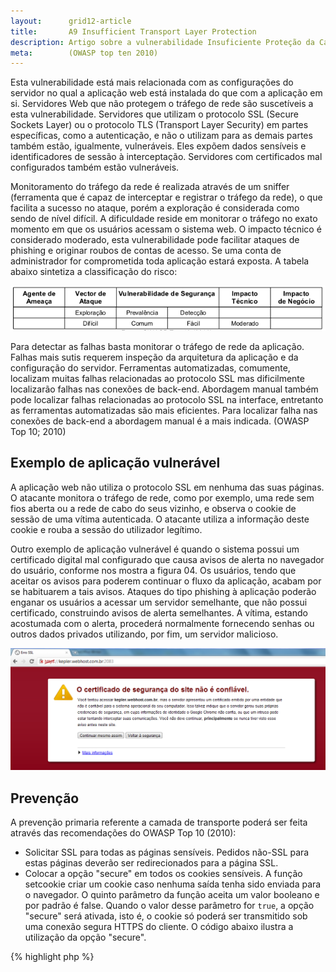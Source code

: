 ```yaml
---
layout:      grid12-article
title:       A9 Insufficient Transport Layer Protection
description: Artigo sobre a vulnerabilidade Insuficiente Proteção da Camada de Trasporte, nono item da lista TOP 10 da WOASP
meta:        (OWASP top ten 2010)
---
```


Esta vulnerabilidade está mais relacionada com as configurações do servidor no qual a aplicação web está instalada do
que com a aplicação em si. Servidores Web que não protegem o tráfego de rede são suscetíveis a esta vulnerabilidade.
Servidores que utilizam o protocolo SSL (Secure Sockets Layer) ou o protocolo TLS (Transport Layer Security) em partes 
específicas, como a autenticação, e não o utilizam para as demais partes também estão, igualmente, vulneráveis. Eles 
expõem dados sensíveis e identificadores de sessão à interceptação. Servidores com certificados mal configurados também
estão vulneráveis.


Monitoramento do tráfego da rede é realizada através de um sniffer (ferramenta que é capaz de interceptar e registrar o 
tráfego da rede), o que facilita a sucesso no ataque, porém a exploração é considerada como sendo de nível difícil. 
A dificuldade reside em monitorar o tráfego no exato momento em que os usuários acessam o sistema web. O impacto técnico
é considerado moderado, esta vulnerabilidade pode facilitar ataques de phishing e originar roubos de contas de acesso. 
Se uma conta de administrador for comprometida toda aplicação estará exposta. A tabela abaixo sintetiza a classificação
do risco:

![Mapeamento de risco Insuficiente Proteção da Camada de Trasporte](tabela-risco.png "Mapeamento de risco Insuficiente Proteção da Camada de Trasporte")

Para detectar as falhas basta monitorar o tráfego de rede da aplicação. Falhas mais sutis requerem inspeção da 
arquitetura da aplicação e da configuração do servidor. Ferramentas automatizadas, comumente, localizam muitas falhas
relacionadas ao protocolo SSL mas dificilmente localizarão falhas nas conexões de back-end. Abordagem manual também pode
localizar falhas relacionadas ao protocolo SSL na interface, entretanto as ferramentas automatizadas são mais eficientes.
Para localizar falha nas conexões de back-end a abordagem manual é a mais indicada. (OWASP Top 10; 2010)



Exemplo de aplicação vulnerável
---


A aplicação web não utiliza o protocolo SSL em nenhuma das suas páginas. O atacante monitora o tráfego de rede, como 
por exemplo, uma rede sem fios aberta ou a rede de cabo do seus vizinho, e observa o cookie de sessão de uma vítima
autenticada. O atacante utiliza a informação deste cookie e rouba a sessão do utilizador legítimo.

Outro exemplo de aplicação vulnerável é quando o sistema possui um certificado digital mal configurado que causa avisos
de alerta no navegador do usuário, conforme nos mostra a figura 04. Os usuários, tendo que aceitar os avisos para
poderem continuar o fluxo da aplicação, acabam por se habituarem a tais avisos. Ataques do tipo phishing à aplicação 
poderão enganar os usuários a acessar um servidor semelhante, que não possui certificado, construindo avisos de alerta
semelhantes. A vítima, estando acostumada com o alerta, procederá normalmente fornecendo senhas ou outros dados privados
utilizando, por fim, um servidor malicioso.

![](certificado-nao-valido.png)


Prevenção
---

A prevenção primaria referente a camada de transporte poderá ser feita através das recomendações do OWASP Top 10 (2010):

* Solicitar SSL para todas as páginas sensíveis. Pedidos não-SSL para estas páginas deverão  ser redirecionados para a página SSL.
* Colocar a opção "secure" em todos os cookies sensíveis. A função setcookie criar um cookie caso nenhuma saída tenha 
  sido enviada para o navegador. O quinto parâmetro da função aceita um valor booleano e por padrão é false. Quando o 
  valor desse parâmetro for `true`, a opção "secure" será ativada, isto é, o cookie só poderá ser transmitido sob uma 
  conexão segura HTTPS do cliente. O código abaixo ilustra a utilização da opção "secure".

{% highlight php %}
<?php
setcookie("nome_do_cookie", $valor, $tempo_experiar, $dominio, true);
{% endhighlight %}

* Configurar o fornecedor SSL para suportar apenas algoritmos robustos, preferencialmente os compatíveis com a FIPS 140-2
* Assegurar que o certificado é válido, não expirado, não revogado e que mapeia todos domínios utilizados pelo site web.
* Demais ligações de back-end, do lado do servidor, também devem utilizar SSL.


